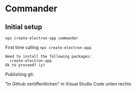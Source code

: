 # Commander
## Initial setup
```
npx create-electron-app commander
```

First time calling ```npx create-electron-app```:

```
Need to install the following packages:
  create-electron-app
Ok to proceed? (y) 
```

Publishing git:

"In Github veröffentlichen" in Visual Studio Code unten rechts